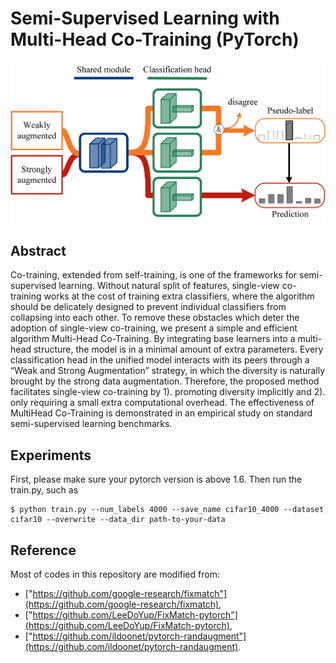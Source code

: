 # Semi-Supervised Learning with Multi-Head Co-Training (PyTorch)

<img src="src/diagram.png">

## Abstract
Co-training, extended from self-training, is one of the frameworks for semi-supervised learning. Without natural split of features, single-view co-training works at the cost of training extra classifiers, where the algorithm should be delicately designed to prevent individual classifiers from collapsing into each other. To remove these obstacles which deter the adoption of single-view co-training, we present a simple and efficient algorithm Multi-Head Co-Training. By integrating base learners into a multi-head structure, the model is in a minimal amount of extra parameters. Every classification head in the unified model interacts with its peers through a “Weak and Strong Augmentation” strategy, in which the diversity is naturally brought by the strong data augmentation. Therefore, the proposed method facilitates single-view co-training by 1).  promoting diversity implicitly and 2). only requiring a small extra computational overhead. The effectiveness of MultiHead Co-Training is demonstrated in an empirical study on standard semi-supervised learning benchmarks.  

## Experiments

First, please make sure your pytorch version is above 1.6.
Then run the train.py, such as

```
$ python train.py --num_labels 4000 --save_name cifar10_4000 --dataset cifar10 --overwrite --data_dir path-to-your-data
```
## Reference
Most of codes in this repository are modified from:
* ["https://github.com/google-research/fixmatch"](https://github.com/google-research/fixmatch),
* ["https://github.com/LeeDoYup/FixMatch-pytorch"](https://github.com/LeeDoYup/FixMatch-pytorch),
* ["https://github.com/ildoonet/pytorch-randaugment"](https://github.com/ildoonet/pytorch-randaugment).
